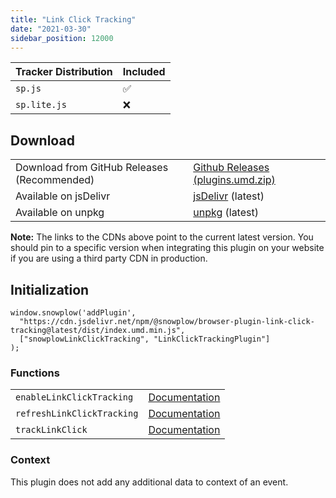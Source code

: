 ```yaml
---
title: "Link Click Tracking"
date: "2021-03-30"
sidebar_position: 12000
---
```


| Tracker Distribution | Included |
| --- | --- |
| `sp.js` | ✅ |
| `sp.lite.js` | ❌ |

## Download

<table class="has-fixed-layout"><tbody><tr><td>Download from GitHub Releases (Recommended)</td><td><a href="https://github.com/snowplow/snowplow-javascript-tracker/releases" target="_blank" rel="noreferrer noopener">Github Releases (plugins.umd.zip)</a></td></tr><tr><td>Available on jsDelivr</td><td><a href="https://cdn.jsdelivr.net/npm/@snowplow/browser-plugin-link-click-tracking@latest/dist/index.umd.min.js" target="_blank" rel="noreferrer noopener">jsDelivr</a> (latest)</td></tr><tr><td>Available on unpkg</td><td><a href="https://unpkg.com/@snowplow/browser-plugin-link-click-tracking@latest/dist/index.umd.min.js" target="_blank" rel="noreferrer noopener">unpkg</a> (latest)</td></tr></tbody></table>

**Note:** The links to the CDNs above point to the current latest version. You should pin to a specific version when integrating this plugin on your website if you are using a third party CDN in production.

## Initialization

```
window.snowplow('addPlugin', 
  "https://cdn.jsdelivr.net/npm/@snowplow/browser-plugin-link-click-tracking@latest/dist/index.umd.min.js",
  ["snowplowLinkClickTracking", "LinkClickTrackingPlugin"]
);
```

### Functions

<table class="has-fixed-layout"><tbody><tr><td><code>enableLinkClickTracking</code></td><td><a href="/docs/migrated/collecting-data/collecting-from-own-applications/javascript-trackers/javascript-tracker/javascript-tracker-v3/tracking-events/#enableLinkClickTracking">Documentation</a></td></tr><tr><td><code>refreshLinkClickTracking</code></td><td><a href="/docs/migrated/collecting-data/collecting-from-own-applications/javascript-trackers/javascript-tracker/javascript-tracker-v3/tracking-events/#enableLinkClickTracking">Documen</a><a href="/docs/migrated/collecting-data/collecting-from-own-applications/javascript-trackers/javascript-tracker/javascript-tracker-v3/tracking-events/#refreshLinkClickTracking">t</a><a href="/docs/migrated/collecting-data/collecting-from-own-applications/javascript-trackers/javascript-tracker/javascript-tracker-v3/tracking-events/#enableLinkClickTracking">ation</a></td></tr><tr><td><code>trackLinkClick</code></td><td><a href="/docs/migrated/collecting-data/collecting-from-own-applications/javascript-trackers/javascript-tracker/javascript-tracker-v3/tracking-events/#trackLinkClick">Documentation</a></td></tr></tbody></table>

### Context

This plugin does not add any additional data to context of an event.
